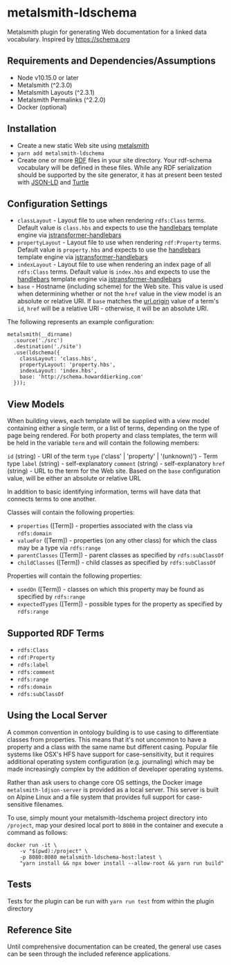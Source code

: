# metalsmith-ldschema
Metalsmith plugin for generating Web documentation for a linked data vocabulary. Inspired by https://schema.org

## Requirements and Dependencies/Assumptions
* Node v10.15.0 or later
* Metalsmith (^2.3.0)
* Metalsmith Layouts (^2.3.1)
* Metalsmith Permalinks (^2.2.0)
* Docker (optional)

## Installation
* Create a new static Web site using [metalsmith](http://www.metalsmith.io/)
* `yarn add metalsmith-ldschema`
* Create one or more [RDF](https://www.w3.org/TR/rdf11-concepts/) files in your site directory. Your rdf-schema vocabulary will be defined in these files. While any RDF serialization should be supported by the site generator, it has at present been tested with [JSON-LD](http://json-ld.org/) and [Turtle](https://www.w3.org/TeamSubmission/turtle/)

## Configuration Settings

* `classLayout` - Layout file to use when rendering `rdfs:Class` terms. Default value is `class.hbs` and expects to use the [handlebars](https://handlebarsjs.com/) template engine via [jstransformer-handlebars](https://github.com/jstransformers/jstransformer-handlebars)
* `propertyLayout` - Layout file to use when rendering `rdf:Property` terms. Default value is `property.hbs` and expects to use the [handlebars](https://handlebarsjs.com/) template engine via [jstransformer-handlebars](https://github.com/jstransformers/jstransformer-handlebars)
* `indexLayout` - Layout file to use when rendering an index page of all `rdfs:Class` terms. Default value is `index.hbs` and expects to use the [handlebars](https://handlebarsjs.com/) template engine via [jstransformer-handlebars](https://github.com/jstransformers/jstransformer-handlebars)
* `base` - Hostname (including scheme) for the Web site. This value is used when determining whether or not the `href` value in the view model is an absolute or relative URI. If `base` matches the [url.origin](https://nodejs.org/api/url.html#url_url_origin) value of a term's `id`, `href` will be a relative URI - otherwise, it will be an absolute URI.

The following represents an example configuration:

```
metalsmith(__dirname)
  .source('./src')
  .destination('./site')
  .use(ldschema({
    classLayout: 'class.hbs',
    propertyLayout: 'property.hbs',
    indexLayout: 'index.hbs',
    base: 'http://schema.howarddierking.com'
  }));
```
## View Models
When building views, each template will be supplied with a view model containing either a single term, or a list of terms, depending on the type of page being rendered. For both property and class templates, the term will be held in the variable `term` and will contain the following members:

`id` (string) - URI of the term
`type` ('class' | 'property' | '(unknown)') - Term type
`label` (string) - self-explanatory
`comment` (string) - self-explanatory
`href` (string) - URL to the term for the Web site. Based on the `base` configuration value, will be either an absolute or relative URL

In addition to basic identifying information, terms will have data that connects terms to one another. 

Classes will contain the following properties:

* `properties` ([Term]) - properties associated with the class via `rdfs:domain`
* `valueFor` ([Term]) - properties (on any other class) for which the class may be a type via `rdfs:range`
* `parentClasses` ([Term]) - parent classes as specified by `rdfs:subClassOf`
* `childClasses` ([Term]) - child classes as specified by `rdfs:subClassOf`

Properties will contain the following properties:

* `usedOn` ([Term]) - classes on which this property may be found as specified by `rdfs:range`
* `expectedTypes` ([Term]) - possible types for the property as specified by `rdfs:range`

## Supported RDF Terms
* `rdfs:Class`
* `rdf:Property`
* `rdfs:label`
* `rdfs:comment`
* `rdfs:range`
* `rdfs:domain`
* `rdfs:subClassOf`


## Using the Local Server

A common convention in ontology building is to use casing to differentiate classes from properties. This means that it's not uncommon to have a property and a class with the same name but different casing. Popular file systems like OSX's HFS have support for case-sensitivity, but it requires additional operating system configuration (e.g. journaling) which may be made increasingly complex by the addition of developer operating systems.

Rather than ask users to change core OS settings, the Docker image `metalsmith-ldjson-server` is provided as a local server. This server is built on Alpine Linux and a file system that provides full support for case-sensitive filenames.

To use, simply mount your metalsmith-ldschema project directory into `/project`, map your desired local port to `8080` in the container and execute a command as follows: 

```
docker run -it \
    -v "$(pwd):/project" \
    -p 8080:8080 metalsmith-ldschema-host:latest \
    "yarn install && npx bower install --allow-root && yarn run build"
```

## Tests

Tests for the plugin can be run with `yarn run test` from within the plugin directory

## Reference Site
Until comprehensive documentation can be created, the general use cases can be seen through the included reference applications.
